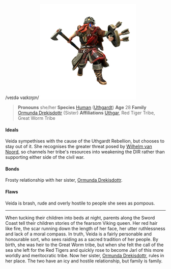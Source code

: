 /veɪdə vaɪkɪŋɪn/
![](../../_assets/people/uthgardt/veida-vikinginn.png)

> **Pronouns** she/her
> **Species** [Human](../../Species/Homonids/Humans.md) ([Uthgardt](index.md))
> **Age** 28
> **Family** [Ormunda Drekisdottr](Ormunda%20Drekisdottr.md) (Sister)
> **Affiliations** [Uthgar](../../Cosmology/Daemons/Apotheotes/Uthgar.md), Red Tiger Tribe, Great Worm Tribe

#### Ideals
Veida sympethises with the cause of the Uthgardt Rebellion, but chooses to stay out of it. She recognises the greater threat posed by [Wilhelm van Noord](../DIR%20Citizens/Wilhelm%20van%20Noord.md), so channels her tribe's resources into weakening the DIR rather than supporting either side of the civil war.

#### Bonds
Frosty relationship with her sister, [Ormunda Drekisdottr](Ormunda%20Drekisdottr.md). 

#### Flaws
Veida is brash, rude and overly hostile to people she sees as pompous.

---

When tucking their children into beds at night, parents along the Sword Coast tell their children stories of the fearsom Viking queen. Her red hair like fire, the scar running down the length of her face, her utter ruthlessness and lack of a moral compass. In truth, Veida is a fairly personable and honourable sort, who sees raiding as a sacred tradition of her people. By birth, she was heir to the Great Worm tribe, but when she felt the call of the sea she left for the Red Tigers and quickly rose to become Jarl of this more worldly and meritocratic tribe. Now her sister, [Ormunda Drekisdottr](Ormunda%20Drekisdottr.md), rules in her place. The two have an icy and hostile relationship, but family is family.